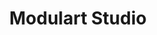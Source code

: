 ---
app: "Modulart Studio"
description:
    "Huh? is a productivity app available on iOS, iPadOS and macOS.
    Ignite creativity, create and personalize math-inspired shapes with Modulart Studio."
layout: "app"
image: "social.png"
secret_message: ""
title: "Modulart Studio"
---
